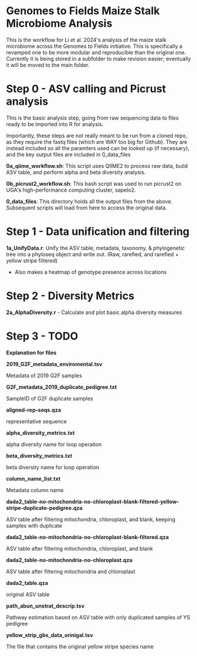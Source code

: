 # Genomes to Fields Maize Stalk Microbiome Analysis

This is the workflow for Li et al. 2024's analysis of the maize stalk microbiome across the Genomes to Fields initiative. This is specifically a revamped one to be more modular and reproducible than the original one. Currently it is being stored in a subfolder to make revision easier; eventually it will be moved to the main folder.

# Step 0 - ASV calling and Picrust analysis

This is the basic analysis step, going from raw sequencing data to files ready to be imported into R for analysis.

Importantly, these steps are not really meant to be run from a cloned repo, as they require the fastq files (which are WAY too big for Github). They are instead included so all the paramters used can be looked up (if necessary), and the key output files are included in 0_data_files

**0a_qiime_workflow.sh**: This script uses QIIME2 to process raw data, build ASV table, and perform alpha and beta diversity analysis.

**0b_picrust2_workflow.sh**: This bash script was used to run picrust2 on UGA's high-performance computing cluster, sapelo2.

**0_data_files**: This directory holds all the output files from the above. Subsequent scripts will load from here to access the original data.

# Step 1 - Data unification and filtering

**1a_UnifyData.r**: Unify the ASV table, metadata, taxonomy, & phylogenetic tree into a phyloseq object and write out. (Raw, rarefied, and rarefied + yellow stripe filtered)
 - Also makes a heatmap of genotype presence across locations

# Step 2 - Diversity Metrics

**2a_AlphaDiversity.r** - Calculate and plot basic alpha diversity measures

# Step 3 - TODO




**Explanation for files**


**2019_G2F_metadata_enviromental.tsv**

Metadata of 2019 G2F samples


**G2F_metadata_2019_duplicate_pedigree.txt**

SampleID of G2F duplicate samples 



**aligned-rep-seqs.qza**

representative sequence 


**alpha_diversity_metrics.txt**

alpha diversity name for loop operation 


**beta_diversity_metrics.txt**

beta diversity name for loop operation 


**column_name_list.txt**

Metadata column name 


**dada2_table-no-mitochondria-no-chloroplast-blank-filtered-yellow-stripe-duplicate-pedigree.qza**

ASV table after filtering mitochondria, chloroplast, and blank, keeping samples with duplicate 


**dada2_table-no-mitochondria-no-chloroplast-blank-filtered.qza**

ASV table after filtering mitochondria, chloroplast, and blank


**dada2_table-no-mitochondria-no-chloroplast.qza**

ASV table after filtering mitochondria and chloroplast 


**dada2_table.qza**

original ASV table 


**path_abun_unstrat_descrip.tsv**

Pathway estimation based on ASV table with only duplicated samples of YS pedigree 






**yellow_strip_gbs_data_orinigal.tsv**

The file that contains the original yellow stripe species name 
